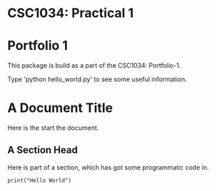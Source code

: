 CSC1034: Practical 1
====================

Portfolio 1
===========

This package is build as a part of the CSC1034: Portfolio-1.

Type 'python hello_world.py' to see some useful information.



A Document Title
================

Here is the start the document.

A Section Head
--------------

Here is part of a section, which has got some programmatic code in.

```
print("Hello World")
```
